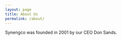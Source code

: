 ```yaml
---
layout: page
title: About Us
permalink: /about/
---
```


Synengco was founded in 2001 by our CEO Don Sands.
